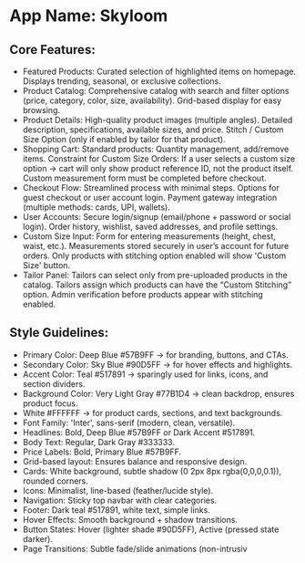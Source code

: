 # **App Name**: Skyloom

## Core Features:

- Featured Products: Curated selection of highlighted items on homepage. Displays trending, seasonal, or exclusive collections.
- Product Catalog: Comprehensive catalog with search and filter options (price, category, color, size, availability). Grid-based display for easy browsing.
- Product Details: High-quality product images (multiple angles). Detailed description, specifications, available sizes, and price. Stitch / Custom Size Option (only if enabled by tailor for that product).
- Shopping Cart: Standard products: Quantity management, add/remove items. Constraint for Custom Size Orders: If a user selects a custom size option → cart will only show product reference ID, not the product itself. Custom measurement form must be completed before checkout.
- Checkout Flow: Streamlined process with minimal steps. Options for guest checkout or user account login. Payment gateway integration (multiple methods: cards, UPI, wallets).
- User Accounts: Secure login/signup (email/phone + password or social login). Order history, wishlist, saved addresses, and profile settings.
- Custom Size Input: Form for entering measurements (height, chest, waist, etc.). Measurements stored securely in user’s account for future orders. Only products with stitching option enabled will show 'Custom Size' button.
- Tailor Panel: Tailors can select only from pre-uploaded products in the catalog. Tailors assign which products can have the “Custom Stitching” option. Admin verification before products appear with stitching enabled.

## Style Guidelines:

- Primary Color: Deep Blue #57B9FF → for branding, buttons, and CTAs.
- Secondary Color: Sky Blue #90D5FF → for hover effects and highlights.
- Accent Color: Teal #517891 → sparingly used for links, icons, and section dividers.
- Background Color: Very Light Gray #77B1D4 → clean backdrop, ensures product focus.
- White #FFFFFF → for product cards, sections, and text backgrounds.
- Font Family: 'Inter', sans-serif (modern, clean, versatile).
- Headlines: Bold, Deep Blue #57B9FF or Dark Accent #517891.
- Body Text: Regular, Dark Gray #333333.
- Price Labels: Bold, Primary Blue #57B9FF.
- Grid-based layout: Ensures balance and responsive design.
- Cards: White background, subtle shadow (0 2px 8px rgba(0,0,0,0.1)), rounded corners.
- Icons: Minimalist, line-based (feather/lucide style).
- Navigation: Sticky top navbar with clear categories.
- Footer: Dark teal #517891, white text, simple links.
- Hover Effects: Smooth background + shadow transitions.
- Button States: Hover (lighter shade #90D5FF), Active (pressed state darker).
- Page Transitions: Subtle fade/slide animations (non-intrusiv